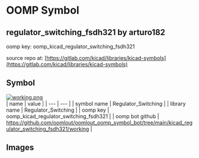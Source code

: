 # OOMP Symbol  
## regulator_switching_fsdh321  by arturo182  
  
oomp key: oomp_kicad_regulator_switching_fsdh321  
  
source repo at: [https://gitlab.com/kicad/libraries/kicad-symbols](https://gitlab.com/kicad/libraries/kicad-symbols)  
## Symbol  
  
[![working.png](working_600.png)](working.png)  
| name | value | 
| --- | --- | 
| symbol name | Regulator_Switching | 
| library name | Regulator_Switching | 
| oomp key | oomp_kicad_regulator_switching_fsdh321 | 
| oomp bot github | https://github.com/oomlout/oomlout_oomp_symbol_bot/tree/main/kicad_regulator_switching_fsdh321/working | 
## Images  
